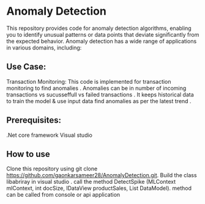 # Anomaly Detection

This repository provides code for anomaly detection algorithms, enabling you to identify unusual patterns or data points that deviate significantly from the expected behavior. Anomaly detection has a wide range of applications in various domains, including:

## Use Case: 
Transaction Monitoring: This code is implemented for transaction monitoring to find anomalies . Anomalies can be in number of incoming transactions  vs sucusseffull vs failed transactions . It keeps historical data to train the model & use input data find anomalies as per the latest trend .


## Prerequisites:

.Net core framework 
Visual studio
 
## How to use
Clone this repository using git clone https://github.com/gaonkarsameer28/AnomalyDetection.git.
Build the class libabriray in visual studio .
call the method DetectSpike (MLContext mlContext, int docSize, IDataView productSales, List<InputData> DataModel).
method can be called from console or api application 
